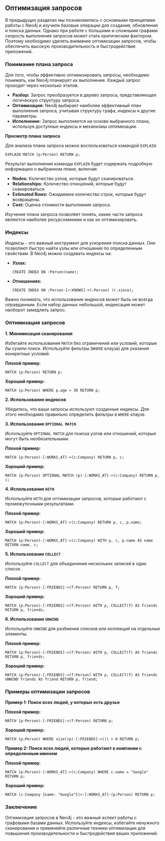 ## Оптимизация запросов

В предыдущих разделах мы познакомились с основными принципами работы с Neo4j и изучили базовые операции для создания, обновления и поиска данных. Однако при работе с большими и сложными графами скорость выполнения запросов может стать критическим фактором. Поэтому необходимо уделять внимание оптимизации запросов, чтобы обеспечить высокую производительность и быстродействие приложений.

### Понимание плана запроса

Для того, чтобы эффективно оптимизировать запросы, необходимо понимать, как Neo4j планирует их выполнение. Каждый запрос проходит через несколько этапов:

* **Разбор:** Запрос преобразуется в дерево запроса, представляющее логическую структуру запроса.
* **Оптимизация:** Neo4j выбирает наиболее эффективный план выполнения запроса, учитывая структуру графа, индексы и другие параметры.
* **Исполнение:** Запрос выполняется на основе выбранного плана, используя доступные индексы и механизмы оптимизации.

**Просмотр плана запроса**

Для анализа плана запроса можно воспользоваться командой `EXPLAIN`:

```cypher
EXPLAIN MATCH (p:Person) RETURN p;
```

Результат выполнения команды `EXPLAIN` будет содержать подробную информацию о выбранном плане, включая:

* **Nodes:** Количество узлов, которые будут сканироваться.
* **Relationships:** Количество отношений, которые будут сканироваться.
* **Estimated Rows:** Ожидаемое количество строк, которые будут возвращены.
* **Cost:** Оценка стоимости выполнения запроса.

Изучение плана запроса позволяет понять, какие части запроса являются наиболее ресурсоемкими и как их оптимизировать.

### Индексы

Индексы - это важный инструмент для ускорения поиска данных. Они позволяют быстро найти узлы или отношения по определенным свойствам. В Neo4j можно создавать индексы на:

* **Узлах:** 
    ```cypher
    CREATE INDEX ON :Person(name);
    ```
* **Отношениях:**
    ```cypher
    CREATE INDEX ON :Person-[r:KNOWS]->(:Person) (r.since);
    ```

Важно понимать, что использование индексов может быть не всегда оправданным. Если набор данных небольшой, индексация может наоборот замедлить запрос.

### Оптимизация запросов

**1. Минимизация сканирования**

Избегайте использования `MATCH` без ограничений или условий, которые бы сузили поиск. Используйте фильтры (`WHERE` клауза) для указания конкретных условий.

**Плохой пример:**

```cypher
MATCH (p:Person) RETURN p;
```

**Хороший пример:**

```cypher
MATCH (p:Person) WHERE p.age > 30 RETURN p;
```

**2. Использование индексов**

Убедитесь, что ваши запросы используют созданные индексы. Для этого необходимо правильно определить фильтры в `WHERE` клаузе.

**3. Использование `OPTIONAL MATCH`**

Используйте `OPTIONAL MATCH` для поиска узлов или отношений, которые могут быть необязательными.

**Плохой пример:**

```cypher
MATCH (p:Person)-[:WORKS_AT]->(c:Company) RETURN p, c;
```

**Хороший пример:**

```cypher
MATCH (p:Person) OPTIONAL MATCH (p)-[:WORKS_AT]->(c:Company) RETURN p, c;
```

**4. Использование `WITH`**

Используйте `WITH` для оптимизации запросов, которые работают с промежуточными результатами.

**Плохой пример:**

```cypher
MATCH (p:Person)-[:WORKS_AT]->(c:Company) RETURN p, c, p.name;
```

**Хороший пример:**

```cypher
MATCH (p:Person)-[:WORKS_AT]->(c:Company) WITH p, c, p.name AS name RETURN name, c;
```

**5. Использование `COLLECT`**

Используйте `COLLECT` для объединения нескольких записей в один список.

**Плохой пример:**

```cypher
MATCH (p:Person)-[:FRIENDS]->(f:Person) RETURN p, f;
```

**Хороший пример:**

```cypher
MATCH (p:Person)-[:FRIENDS]->(f:Person) WITH p, COLLECT(f) AS friends RETURN p, friends;
```

**6. Использование `UNWIND`**

Используйте `UNWIND` для разбиения списков или коллекций на отдельные элементы.

**Плохой пример:**

```cypher
MATCH (p:Person)-[:FRIENDS]->(f:Person) WITH p, COLLECT(f) AS friends RETURN p, friends;
```

**Хороший пример:**

```cypher
MATCH (p:Person)-[:FRIENDS]->(f:Person) WITH p, COLLECT(f) AS friends UNWIND friends AS friend RETURN p, friend;
```

### Примеры оптимизации запросов

**Пример 1: Поиск всех людей, у которых есть друзья**

**Плохой пример:**

```cypher
MATCH (p:Person)-[:FRIENDS]->(f:Person) RETURN p;
```

**Хороший пример:**

```cypher
MATCH (p:Person) WHERE size((p)-[:FRIENDS]->()) > 0 RETURN p;
```

**Пример 2: Поиск всех людей, которые работают в компании с определенным именем**

**Плохой пример:**

```cypher
MATCH (p:Person)-[:WORKS_AT]->(c:Company) WHERE c.name = "Google" RETURN p;
```

**Хороший пример:**

```cypher
MATCH (c:Company {name: "Google"})<-[:WORKS_AT]-(p:Person) RETURN p;
```

### Заключение

Оптимизация запросов в Neo4j - это важный аспект работы с графовыми базами данных. Используйте индексы, избегайте ненужного сканирования и применяйте различные техники оптимизации для повышения производительности и быстродействия ваших приложений.
